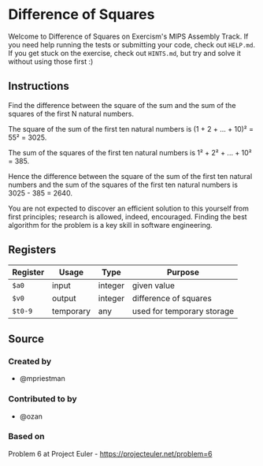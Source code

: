 # Difference of Squares

Welcome to Difference of Squares on Exercism's MIPS Assembly Track.
If you need help running the tests or submitting your code, check out `HELP.md`.
If you get stuck on the exercise, check out `HINTS.md`, but try and solve it without using those first :)

## Instructions

Find the difference between the square of the sum and the sum of the squares of the first N natural numbers.

The square of the sum of the first ten natural numbers is
(1 + 2 + ... + 10)² = 55² = 3025.

The sum of the squares of the first ten natural numbers is
1² + 2² + ... + 10² = 385.

Hence the difference between the square of the sum of the first ten natural numbers and the sum of the squares of the first ten natural numbers is 3025 - 385 = 2640.

You are not expected to discover an efficient solution to this yourself from first principles; research is allowed, indeed, encouraged.
Finding the best algorithm for the problem is a key skill in software engineering.

## Registers

| Register | Usage     | Type    | Purpose                    |
| -------- | --------- | ------- | -------------------------- |
| `$a0`    | input     | integer | given value                |
| `$v0`    | output    | integer | difference of squares      |
| `$t0-9`  | temporary | any     | used for temporary storage |

## Source

### Created by

- @mpriestman

### Contributed to by

- @ozan

### Based on

Problem 6 at Project Euler - https://projecteuler.net/problem=6